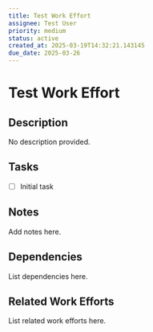 ```yaml
---
title: Test Work Effort
assignee: Test User
priority: medium
status: active
created_at: 2025-03-19T14:32:21.143145
due_date: 2025-03-26
---
```


# Test Work Effort

## Description
No description provided.

## Tasks
- [ ] Initial task

## Notes
Add notes here.

## Dependencies
List dependencies here.

## Related Work Efforts
List related work efforts here.